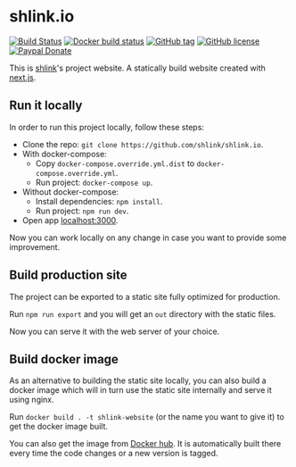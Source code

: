 # shlink.io

[![Build Status](https://img.shields.io/travis/shlinkio/shlink.io.svg?style=flat-square)](https://travis-ci.org/shlinkio/shlink.io)
[![Docker build status](https://img.shields.io/docker/cloud/build/shlinkio/shlink-website.svg?style=flat-square)](https://hub.docker.com/r/shlinkio/shlink-website/)
[![GitHub tag](https://img.shields.io/github/tag/shlinkio/shlink.io.svg?style=flat-square)](https://github.com/shlinkio/shlink.io/releases/latest)
[![GitHub license](https://img.shields.io/github/license/shlinkio/shlink.io.svg?style=flat-square)](https://github.com/shlinkio/shlink.io/blob/master/LICENSE)
[![Paypal Donate](https://img.shields.io/badge/Donate-paypal-blue.svg?style=flat-square&logo=paypal&colorA=cccccc)](https://slnk.to/donate)

This is [shlink](https://shlink.io)'s project website. A statically build website created with [next.js](https://nextjs.org/).

## Run it locally

In order to run this project locally, follow these steps:

* Clone the repo: `git clone https://github.com/shlink/shlink.io`.
* With docker-compose:
    * Copy `docker-compose.override.yml.dist` to `docker-compose.override.yml`.
    * Run project: `docker-compose up`.
* Without docker-compose:
    * Install dependencies: `npm install`.
    * Run project: `npm run dev`.
* Open app [localhost:3000](http://localhost:3000).

Now you can work locally on any change in case you want to provide some improvement.

## Build production site

The project can be exported to a static site fully optimized for production.

Run `npm run export` and you will get an `out` directory with the static files.

Now you can serve it with the web server of your choice.

## Build docker image

As an alternative to building the static site locally, you can also build a docker image which will in turn use the static site internally and serve it using nginx.

Run `docker build . -t shlink-website` (or the name you want to give it) to get the docker image built.

You can also get the image from [Docker hub](https://hub.docker.com/r/shlinkio/shlink-website). It is automatically built there every time the code changes or a new version is tagged.
